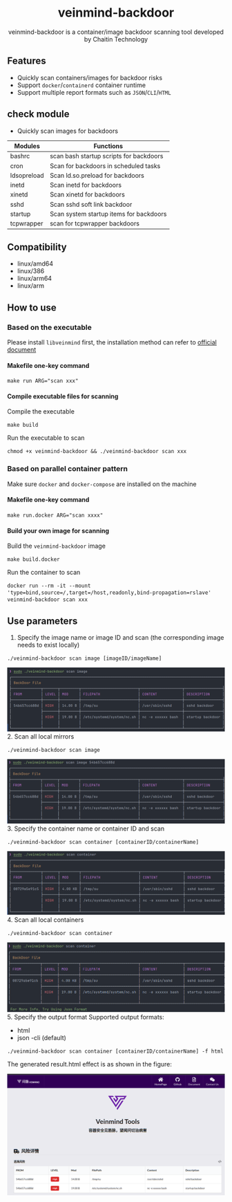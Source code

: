 <h1 align="center"> veinmind-backdoor </h1>

<p align="center">
veinmind-backdoor is a container/image backdoor scanning tool developed by Chaitin Technology
</p>

## Features

- Quickly scan containers/images for backdoor risks
- Support `docker`/`containerd` container runtime
- Support multiple report formats such as `JSON`/`CLI`/`HTML`

## check module

- Quickly scan images for backdoors

| Modules     | Functions                               |
|-------------|-----------------------------------------|
| bashrc      | scan bash startup scripts for backdoors |
| cron        | Scan for backdoors in scheduled tasks   |
| ldsopreload | Scan ld.so.preload for backdoors        |
| inetd       | Scan inetd for backdoors                |
| xinetd      | Scan xinetd for backdoors               |
| sshd        | Scan sshd soft link backdoor            |
| startup     | Scan system startup items for backdoors |
| tcpwrapper  | scan for tcpwrapper backdoors           |

## Compatibility

- linux/amd64
- linux/386
- linux/arm64
- linux/arm

## How to use

### Based on the executable

Please install `libveinmind` first, the installation method can refer to [official document](https://github.com/chaitin/libveinmind)
#### Makefile one-key command

```
make run ARG="scan xxx"
```
#### Compile executable files for scanning

Compile the executable
```
make build
```
Run the executable to scan
```
chmod +x veinmind-backdoor && ./veinmind-backdoor scan xxx
```
### Based on parallel container pattern
Make sure `docker` and `docker-compose` are installed on the machine
#### Makefile one-key command
```
make run.docker ARG="scan xxxx"
```
#### Build your own image for scanning
Build the `veinmind-backdoor` image
```
make build.docker
```
Run the container to scan
```
docker run --rm -it --mount 'type=bind,source=/,target=/host,readonly,bind-propagation=rslave' veinmind-backdoor scan xxx
```

## Use parameters

1. Specify the image name or image ID and scan (the corresponding image needs to exist locally)

```
./veinmind-backdoor scan image [imageID/imageName]
```
![](../../../docs/veinmind-backdoor/image_1.png)
2. Scan all local mirrors

```
./veinmind-backdoor scan image
```
![](../../../docs/veinmind-backdoor/image_2.png)
3. Specify the container name or container ID and scan

```
./veinmind-backdoor scan container [containerID/containerName]
```
![](../../../docs/veinmind-backdoor/container_1.png)
4. Scan all local containers

```
./veinmind-backdoor scan container
```
![](../../../docs/veinmind-backdoor/container_2.png)
5. Specify the output format
   Supported output formats:
- html
- json
  -cli (default)
```
./veinmind-backdoor scan container [containerID/containerName] -f html
```
The generated result.html effect is as shown in the figure:

![](../../../docs/veinmind-backdoor/format.png)